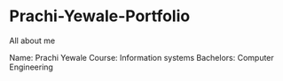 # Prachi-Yewale-Portfolio
All about me

Name: Prachi Yewale
Course: Information systems 
Bachelors: Computer Engineering

